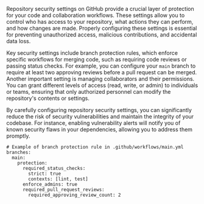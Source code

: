 Repository security settings on GitHub provide a crucial layer of protection for your code and collaboration workflows. These settings allow you to control who has access to your repository, what actions they can perform, and how changes are made. Properly configuring these settings is essential for preventing unauthorized access, malicious contributions, and accidental data loss.

Key security settings include branch protection rules, which enforce specific workflows for merging code, such as requiring code reviews or passing status checks. For example, you can configure your `main` branch to require at least two approving reviews before a pull request can be merged. Another important setting is managing collaborators and their permissions. You can grant different levels of access (read, write, or admin) to individuals or teams, ensuring that only authorized personnel can modify the repository's contents or settings.

By carefully configuring repository security settings, you can significantly reduce the risk of security vulnerabilities and maintain the integrity of your codebase. For instance, enabling vulnerability alerts will notify you of known security flaws in your dependencies, allowing you to address them promptly.

```
# Example of branch protection rule in .github/workflows/main.yml
branches:
  main:
    protection:
      required_status_checks:
        strict: true
        contexts: [lint, test]
      enforce_admins: true
      required_pull_request_reviews:
        required_approving_review_count: 2
```